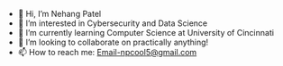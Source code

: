 - 👋 Hi, I’m Nehang Patel
- 👀 I’m interested in Cybersecurity and Data Science
- 🌱 I’m currently learning Computer Science at University of Cincinnati
- 💞️ I’m looking to collaborate on practically anything!
- 📫 How to reach me: Email-npcool5@gmail.com

<!---
NehangPatel23/NehangPatel23 is a ✨ special ✨ repository because its `README.md` (this file) appears on your GitHub profile.
You can click the Preview link to take a look at your changes.
--->
